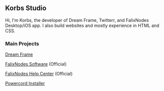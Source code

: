 ## Korbs Studio
Hi, I'm Korbs, the developer of Dream Frame, Twitterr, and FalixNodes Desktop/iOS app. I also build websites and mostly experience in HTML and CSS.

### Main Projects
[Dream Frame](https://dreamframe.korbsstudio.com)

[FalixNodes Software](https://software.falixnodes.net) (Official)

[FalixNodes Help Center](https://help.falixnodes.net) (Official)

[Powercord Installer](https://github.com/dream-frame/powercord-installer)

